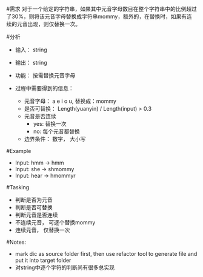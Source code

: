 #需求
对于一个给定的字符串，如果其中元音字母数目在整个字符串中的比例超过了30%，则将该元音字母替换成字符串mommy，额外的，在替换时，如果有连续的元音出现，则仅替换一次。

#分析
- 输入： string
- 输出： string
- 功能： 按需替换元音字母

- 过程中需要得到的信息：
    - 元音字母： a e i o u, 替换成：mommy
    - 是否可替换： Length(yuanyin) / Length(input) > 0.3    
    - 元音是否连续
        - yes: 替换一次
        - no: 每个元音都替换
    - 边界条件： 数字， 大小写
        
#Example
- Input: hmm  -> hmm
- Input: she -> shmommy
- Input: hear -> hmommyr 

#Tasking
- 判断是否为元音
- 判断是否可替换
- 判断元音是否连续
- 不连续元音， 可逐个替换mommy
- 连续元音， 仅替换一次


#Notes:
- mark dic as source folder first, then use refactor tool to generate file and put it into target folder
- 对string中逐个字符的判断尚有很多总实现


